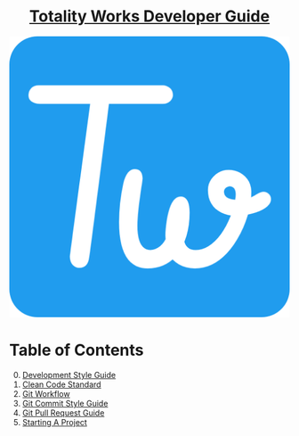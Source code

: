 <h1 align="center">
  <a href="https://totalityworks.com/">
    Totality Works Developer Guide
  </a>
</h1>

<p align="center">
<img src="/images/totalityworks.png" /> 
</p>

# Table of Contents

00. [Development Style Guide](/00-DevelopmentStyleGuide.md)
01. [Clean Code Standard](/01-CleanCodeStandard.md)
02. [Git Workflow](/02-GitWorkflow.md)
03. [Git Commit Style Guide](/03-GitCommitStyleGuide.md)
04. [Git Pull Request Guide](/04-GitPullRequestGuide.md)
05. [Starting A Project](/05-StartingAProject.md)